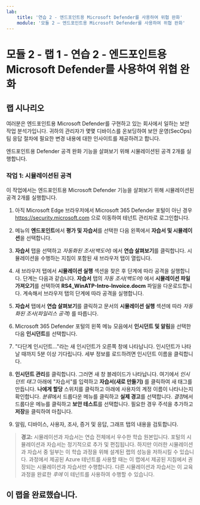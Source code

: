 ```yaml
---
lab:
    title: '연습 2 - 엔드포인트용 Microsoft Defender를 사용하여 위협 완화'
    module: '모듈 2 – 엔드포인트용 Microsoft Defender를 사용하여 위협 완화'
---
```


# 모듈 2 - 랩 1 - 연습 2 - 엔드포인트용 Microsoft Defender를 사용하여 위협 완화

## 랩 시나리오

여러분은 엔드포인트용 Microsoft Defender를 구현하고 있는 회사에서 일하는 보안 작업 분석가입니다. 귀하의 관리자가 몇몇 디바이스를 온보딩하여 보안 운영(SecOps) 팀 응답 절차에 필요한 변경 내용에 대한 인사이트를 제공하려고 합니다.

엔드포인트용 Defender 공격 완화 기능을 살펴보기 위해 시뮬레이션된 공격 2개를 실행합니다.


### 작업 1: 시뮬레이션된 공격

이 작업에서는 엔드포인트용 Microsoft Defender 기능을 살펴보기 위해 시뮬레이션된 공격 2개를 실행합니다.

1. 아직 Microsoft Edge 브라우저에서 Microsoft 365 Defender 포털이 아닌 경우 https://security.microsoft.com 으로 이동하여 테넌트 관리자로 로그인합니다.

2. 메뉴의 **엔드포인트**에서 **평가 및 자습서**를 선택한 다음 왼쪽에서 **자습서 및 시뮬레이션**을 선택합니다.

3. **자습서** 탭을 선택하고 *자동화된 조사(백도어)* 에서 **연습 살펴보기**를 클릭합니다. 시뮬레이션을 수행하는 지침이 포함된 새 브라우저 탭이 열립니다.

4. 새 브라우저 탭에서 **시뮬레이션 실행** 섹션을 찾은 후 단계에 따라 공격을 실행합니다. 단계는 다음과 같습니다. **자습서** 탭의 *자동 조사(백도어)* 에서 **시뮬레이션 파일 가져오기**를 선택하여 **RS4_WinATP-Intro-Invoice.docm** 파일을 다운로드합니다. 계속해서 브라우저 탭의 단계에 따라 공격을 실행합니다.

5. **자습서** 탭에서 **연습 살펴보기**를 클릭하고 문서의 **시뮬레이션 실행** 섹션에 따라 *자동화된 조사(파일리스 공격)* 를 따릅니다.

6. Microsoft 365 Defender 포털의 왼쪽 메뉴 모음에서 **인시던트 및 알림**을 선택한 다음 **인시던트**를 선택합니다.

7. "다단계 인시던트..."라는 새 인시던트가 오른쪽 창에 나타납니다. 인시던트가 나타날 때까지 5분 이상 기다립니다. 세부 정보를 로드하려면 인시던트 이름을 클릭합니다.

8. **인시던트 관리**를 클릭합니다. 그러면 새 창 블레이드가 나타납니다. 여기에서 *인시던트 태그* 아래에 "자습서"를 입력하고 **자습서(새로 만들기)** 를 클릭하여 새 태그를 만듭니다. **나에게 할당** 스위치를 클릭하고 아래에 사용자의 계정 이름이 나타나는지 확인합니다. *분류*에서 드룹다운 메뉴를 클릭하고 **실제 경고**를 선택합니다. *결정*에서 드룹다운 메뉴를 클릭하고 **보안 테스트**를 선택합니다. 필요한 경우 주석을 추가하고 **저장**을 클릭하여 마칩니다.

9. 알림, 디바이스, 사용자, 조사, 증거 및 응답, 그래프 탭의 내용을 검토합니다.

>**경고:** 시뮬레이션과 자습서는 연습 전체에서 우수한 학습 원본입니다.  포털의 시뮬레이션과 자습서는 정기적으로 추가 및 편집됩니다.  하지만 이러한 시뮬레이션과 자습서 중 일부는 이 학습 과정을 위해 설계된 랩의 성능을 저하시킬 수 있습니다.  과정에서 제공된 Azure 테넌트를 사용할 때는 이 랩에서 제공된 지침에서 권장되는 시뮬레이션과 자습서만 수행합니다.  다른 시뮬레이션과 자습서는 이 교육 과정을 완료한 *후에* 이 테넌트를 사용하여 수행할 수 있습니다.

## 이 랩을 완료했습니다.
